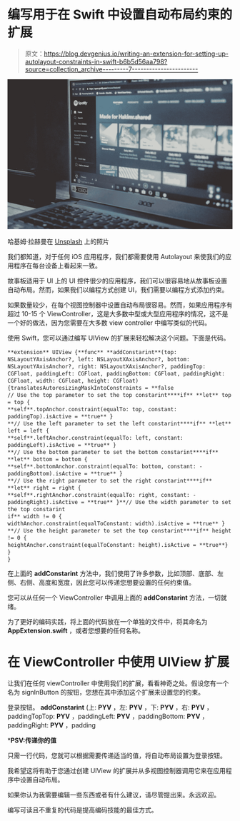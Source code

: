 # 编写用于在 Swift 中设置自动布局约束的扩展

> 原文：<https://blog.devgenius.io/writing-an-extension-for-setting-up-autolayout-constraints-in-swift-b6b5d56aa798?source=collection_archive---------7----------------------->

![](img/d2f34616d0446e15ba85ac4eedc5e385.png)

哈基姆·拉赫曼在 [Unsplash](https://unsplash.com?utm_source=medium&utm_medium=referral) 上的照片

我们都知道，对于任何 iOS 应用程序，我们都需要使用 Autolayout 来使我们的应用程序在每台设备上看起来一致。

故事板适用于 UI 上的 UI 控件很少的应用程序，我们可以很容易地从故事板设置自动布局。然而，如果我们以编程方式创建 UI，我们需要以编程方式添加约束。

如果数量较少，在每个视图控制器中设置自动布局很容易。然而，如果应用程序有超过 10-15 个 ViewController，这是大多数中型或大型应用程序的情况，这不是一个好的做法，因为您需要在大多数 view controller 中编写类似的代码。

使用 Swift，您可以通过编写 UIView 的扩展来轻松解决这个问题。下面是代码。

```
**extension** UIView {**func** **addConstarint**(top: NSLayoutYAxisAnchor?, left: NSLayoutXAxisAnchor?, bottom: NSLayoutYAxisAnchor?, right: NSLayoutXAxisAnchor?, paddingTop: CGFloat, paddingLeft: CGFloat, paddingBottom: CGFloat, paddingRight: CGFloat, width: CGFloat, height: CGFloat) {translatesAutoresizingMaskIntoConstraints = **false
// Use the top parameter to set the top constarint****if** **let** top = top {
**self**.topAnchor.constraint(equalTo: top, constant: paddingTop).isActive = **true** }
**// Use the left parameter to set the left constarint****if** **let** left = left {
**self**.leftAnchor.constraint(equalTo: left, constant: paddingLeft).isActive = **true** }
**// Use the bottom parameter to set the bottom constarint****if** **let** bottom = bottom {
**self**.bottomAnchor.constraint(equalTo: bottom, constant: -paddingBottom).isActive = **true** }
**// Use the right parameter to set the right constarint****if** **let** right = right {
**self**.rightAnchor.constraint(equalTo: right, constant: -paddingRight).isActive = **true** }**// Use the width parameter to set the top constarint
if** width != 0 {
widthAnchor.constraint(equalToConstant: width).isActive = **true** }
**// Use the height parameter to set the top constarint****if** height != 0 {
heightAnchor.constraint(equalToConstant: height).isActive = **true**}
}
}
```

在上面的 **addConstarint** 方法中，我们使用了许多参数，比如顶部、底部、左侧、右侧、高度和宽度，因此您可以传递您想要设置的任何约束值。

您可以从任何一个 ViewController 中调用上面的 **addConstarint** 方法，一切就绪。

为了更好的编码实践，将上面的代码放在一个单独的文件中，将其命名为 **AppExtension.swift** ，或者您想要的任何名称。

# 在 ViewController 中使用 UIView 扩展

让我们在任何 viewController 中使用我们的扩展，看看神奇之处。假设您有一个名为 signInButton 的按钮，您想在其中添加这个扩展来设置您的约束。

登录按钮。 **addConstarint** (上: **PYV** ，左: **PYV** ，下: **PYV** ，右: **PYV** ，paddingTopTop: **PYV** ，paddingLeft: **PYV** ，paddingBottom: **PYV** ，paddingRight: **PYV** ，padding

***PSV:传递你的值**

只需一行代码，您就可以根据需要传递适当的值，将自动布局设置为登录按钮。

我希望这将有助于您通过创建 UIView 的扩展并从多视图控制器调用它来在应用程序中设置自动布局。

如果你认为我需要编辑一些东西或者有什么建议，请尽管提出来。永远欢迎。

编写可读且不重复的代码是提高编码技能的最佳方式。
